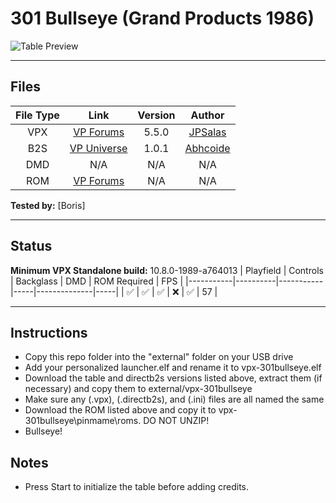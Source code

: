 # 301 Bullseye (Grand Products 1986)

![Table Preview](https://github.com/LegendsUnchained/vpx-standalone-alp4k/blob/main/images/vpx-301bullseye.jpg)

---

## Files
| File Type | Link | Version | Author |
|:---------:|:----:|:-------:|:------:|
| VPX | [VP Forums](https://www.vpforums.org/index.php?s=1626316605b94c1502262391eba17e6a&app=downloads&showfile=17011) | 5.5.0 | [JPSalas](https://www.vpforums.org/index.php?showuser=277) |
| B2S | [VP Universe](https://vpuniverse.com/files/file/23078-301-bullseye-grand-products-1986-backglass/) | 1.0.1 | [Abhcoide](https://vpuniverse.com/profile/48895-abhcoide/) |
| DMD | N/A | N/A | N/A |
| ROM | [VP Forums](https://www.vpforums.org/index.php?app=downloads&showfile=637) | N/A | N/A |

**Tested by:** [Boris]

---

## Status 
**Minimum VPX Standalone build:** 10.8.0-1989-a764013
| Playfield | Controls | Backglass | DMD | ROM Required | FPS | 
|-----------|----------|-----------|-----|--------------|-----|
| :white_check_mark: | :white_check_mark: | :white_check_mark: | :x: | :white_check_mark: | 57 |

---

## Instructions
- Copy this repo folder into the "external" folder on your USB drive
- Add your personalized launcher.elf and rename it to vpx-301bullseye.elf
- Download the table and directb2s versions listed above, extract them (if necessary) and copy them to external/vpx-301bullseye
- Make sure any (.vpx), (.directb2s), and (.ini) files are all named the same
- Download the ROM listed above and copy it to vpx-301bullseye\pinmame\roms. DO NOT UNZIP!
- Bullseye!

## Notes
- Press Start to initialize the table before adding credits.
